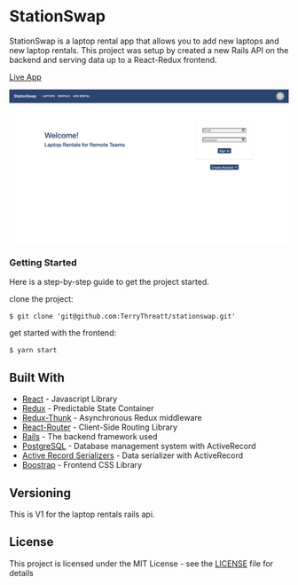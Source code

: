 # StationSwap

StationSwap is a laptop rental app that allows you to add new laptops and new laptop rentals. This project was setup by created a new Rails API on the backend and serving data up to a React-Redux frontend.

[Live App](https://ecstatic-pasteur-c04207.netlify.app/)

![homepage](StationSwap.png)

### Getting Started

Here is a step-by-step guide to get the project started.

clone the project:

```
$ git clone 'git@github.com:TerryThreatt/stationswap.git'
```

get started with the frontend:

```
$ yarn start
```

## Built With

- [React](https://reactjs.org/) - Javascript Library
- [Redux](https://redux.js.org/) - Predictable State Container
- [Redux-Thunk](https://github.com/reduxjs/redux-thunk) - Asynchronous Redux middleware
- [React-Router](https://reactrouter.com/) - Client-Side Routing Library
- [Rails](https://rubyonrails.org/) - The backend framework used
- [PostgreSQL](https://www.postgresql.org/) - Database management system with ActiveRecord
- [Active Record Serializers](https://github.com/rails-api/active_model_serializers) - Data serializer with ActiveRecord
- [Boostrap](https://getbootstrap.com/) - Frontend CSS Library

## Versioning

This is V1 for the laptop rentals rails api.

## License

This project is licensed under the MIT License - see the [LICENSE](LICENSE) file for details
